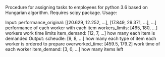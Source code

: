 Procedure for assigning tasks to employees for python 3.6 based on Hungarian algorithm.
Requires scipy package.
Usage:

Input:
    performance_original: [[20.629, 12.252, ...], [17.849, 29.371, ...], ...] performance of each worker with each item
    workers_limits:       [465, 180, ...]  workers work time limits
    item_demand:          [12, 7, ...]     how many each item is demanded
Output:
    scheudle:              [9, 8, ...]      how many each type of item each worker is ordered to prepare
    overworked_time:      [459.5, 179.2]   work time of each worker
    item_demand:          [3, 0, ...]      how many items left

